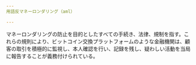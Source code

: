 ```yaml
---
用語反マネーロンダリング（aml）

---
```

マネーロンダリングの防止を目的としたすべての手続き、法律、規制を指す。これらの規則により、ビットコイン交換プラットフォームのような金融機関は、顧客の取引を積極的に監視し、本人確認を行い、記録を残し、疑わしい活動を当局に報告することが義務付けられている。